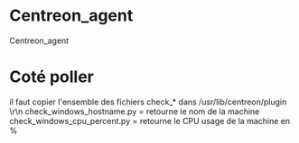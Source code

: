 # Centreon_agent
Centreon_agent 


# Coté poller 
il faut copier l'ensemble des fichiers check_* dans /usr/lib/centreon/plugin \r\n
    check_windows_hostname.py = retourne le nom de la machine 
    check_windows_cpu_percent.py = retourne le CPU usage de la machine en %
